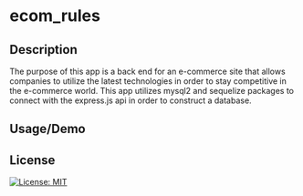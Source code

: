 # ecom_rules

## Description

The purpose of this app is a back end for an e-commerce site that allows companies to utilize the latest technologies in order to stay competitive in the e-commerce world. This app utilizes mysql2 and sequelize packages to connect with the express.js api in order to construct a database.

## Usage/Demo



## License

[![License: MIT](https://img.shields.io/badge/License-MIT-yellow.svg)](https://opensource.org/licenses/MIT)